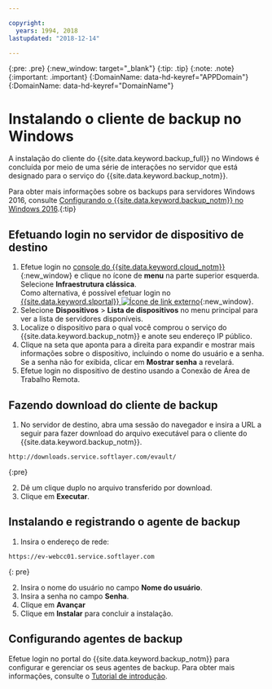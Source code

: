 ```yaml
---

copyright:
  years: 1994, 2018
lastupdated: "2018-12-14"

---
```

{:pre: .pre}
{:new_window: target="_blank"}
{:tip: .tip}
{:note: .note}
{:important: .important}
{:DomainName: data-hd-keyref="APPDomain"}
{:DomainName: data-hd-keyref="DomainName"}

# Instalando o cliente de backup no Windows

A instalação do cliente do {{site.data.keyword.backup_full}} no Windows é concluída por meio de
uma série de interações no servidor que está designado para o serviço do {{site.data.keyword.backup_notm}}.

Para obter mais informações sobre os backups para servidores Windows 2016, consulte [Configurando o {{site.data.keyword.backup_notm}} no Windows 2016](install-backup-client-windows2016.html).{:tip}

## Efetuando login no servidor de dispositivo de destino

1. Efetue login no [console do {{site.data.keyword.cloud_notm}}](https://{DomainName}/catalog/){:new_window} e clique no ícone de **menu** na parte superior esquerda. Selecione **Infraestrutura clássica**. <br/>
   Como alternativa, é possível efetuar login no [{{site.data.keyword.slportal}} ![Ícone de link externo](../../icons/launch-glyph.svg "Ícone de link externo")](https://control.softlayer.com/){:new_window}.
2. Selecione **Dispositivos** > **Lista de dispositivos** no menu principal para ver a lista de servidores disponíveis.
3. Localize o dispositivo para o qual você comprou o serviço do {{site.data.keyword.backup_notm}} e anote
seu endereço IP público.
4. Clique na seta que aponta para a direita para expandir e mostrar mais informações sobre o dispositivo, incluindo o nome do usuário e a senha. Se a senha não for exibida, clicar em **Mostrar senha** a revelará.
5. Efetue login no dispositivo de destino usando a Conexão de Área de Trabalho Remota.

## Fazendo download do cliente de backup

1. No servidor de destino, abra uma sessão do navegador e insira a URL a seguir para fazer download do arquivo executável para o cliente do {{site.data.keyword.backup_notm}}. <br/>
  ```
  http://downloads.service.softlayer.com/evault/
  ```
  {:pre}

2. Dê um clique duplo no arquivo transferido por download.
3. Clique em **Executar**.


## Instalando e registrando o agente de backup

1. Insira o endereço de rede: <br />
  ```
  https://ev-webcc01.service.softlayer.com
  ```
  {: pre}

2. Insira o nome do usuário no campo **Nome do usuário**.
3. Insira a senha no campo **Senha**.
6. Clique em **Avançar**
7. Clique em **Instalar** para concluir a instalação.

## Configurando agentes de backup

Efetue login no portal do {{site.data.keyword.backup_notm}} para configurar e gerenciar os seus agentes de backup. Para obter mais informações, consulte o [Tutorial de introdução](index.html#configuring-the-backup-agent-and-the-backup-schedule).
